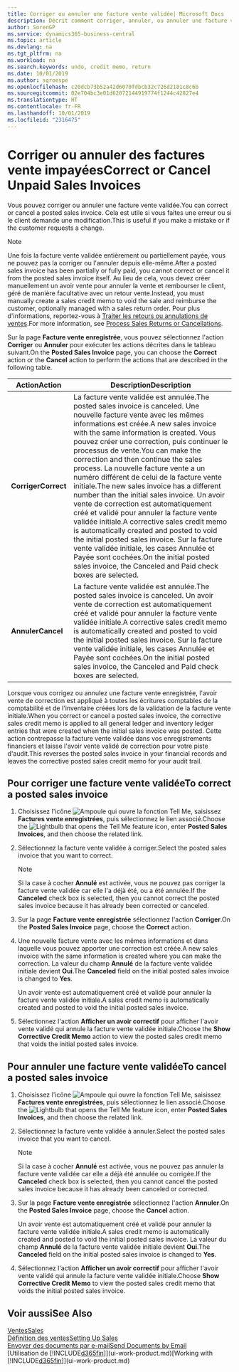 ```yaml
---
title: Corriger ou annuler une facture vente validée| Microsoft Docs
description: Décrit comment corriger, annuler, ou annuler une facture vente enregistrée et lettrer un avoir vente.
author: SorenGP
ms.service: dynamics365-business-central
ms.topic: article
ms.devlang: na
ms.tgt_pltfrm: na
ms.workload: na
ms.search.keywords: undo, credit memo, return
ms.date: 10/01/2019
ms.author: sgroespe
ms.openlocfilehash: c20dcb73b52a42d6070fdbcb32c726d2181c8c6b
ms.sourcegitcommit: 02e704bc3e01d62072144919774f1244c42827e4
ms.translationtype: HT
ms.contentlocale: fr-FR
ms.lasthandoff: 10/01/2019
ms.locfileid: "2316475"
---
```

# <a name="correct-or-cancel-unpaid-sales-invoices"></a><span data-ttu-id="96723-103">Corriger ou annuler des factures vente impayées</span><span class="sxs-lookup"><span data-stu-id="96723-103">Correct or Cancel Unpaid Sales Invoices</span></span>
<span data-ttu-id="96723-104">Vous pouvez corriger ou annuler une facture vente validée.</span><span class="sxs-lookup"><span data-stu-id="96723-104">You can correct or cancel a posted sales invoice.</span></span> <span data-ttu-id="96723-105">Cela est utile si vous faites une erreur ou si le client demande une modification.</span><span class="sxs-lookup"><span data-stu-id="96723-105">This is useful if you make a mistake or if the customer requests a change.</span></span>

> [!NOTE]  
>   <span data-ttu-id="96723-106">Une fois la facture vente validée entièrement ou partiellement payée, vous ne pouvez pas la corriger ou l'annuler depuis elle-même.</span><span class="sxs-lookup"><span data-stu-id="96723-106">After a posted sales invoice has been partially or fully paid, you cannot correct or cancel it from the posted sales invoice itself.</span></span> <span data-ttu-id="96723-107">Au lieu de cela, vous devez créer manuellement un avoir vente pour annuler la vente et rembourser le client, géré de manière facultative avec un retour vente.</span><span class="sxs-lookup"><span data-stu-id="96723-107">Instead, you must manually create a sales credit memo to void the sale and reimburse the customer, optionally managed with a sales return order.</span></span> <span data-ttu-id="96723-108">Pour plus d'informations, reportez-vous à [Traiter les retours ou annulations de ventes](sales-how-process-sales-returns-cancellations.md).</span><span class="sxs-lookup"><span data-stu-id="96723-108">For more information, see [Process Sales Returns or Cancellations](sales-how-process-sales-returns-cancellations.md).</span></span>

<span data-ttu-id="96723-109">Sur la page **Facture vente enregistrée**, vous pouvez sélectionnez l'action **Corriger** ou **Annuler** pour exécuter les actions décrites dans le tableau suivant.</span><span class="sxs-lookup"><span data-stu-id="96723-109">On the **Posted Sales Invoice** page, you can choose the **Correct** action or the **Cancel** action to perform the actions that are described in the following table.</span></span>

| <span data-ttu-id="96723-110">Action</span><span class="sxs-lookup"><span data-stu-id="96723-110">Action</span></span> | <span data-ttu-id="96723-111">Description</span><span class="sxs-lookup"><span data-stu-id="96723-111">Description</span></span> |
| --- | --- |
| <span data-ttu-id="96723-112">**Corriger**</span><span class="sxs-lookup"><span data-stu-id="96723-112">**Correct**</span></span> |<span data-ttu-id="96723-113">La facture vente validée est annulée.</span><span class="sxs-lookup"><span data-stu-id="96723-113">The posted sales invoice is canceled.</span></span> <span data-ttu-id="96723-114">Une nouvelle facture vente avec les mêmes informations est créée.</span><span class="sxs-lookup"><span data-stu-id="96723-114">A new sales invoice with the same information is created.</span></span> <span data-ttu-id="96723-115">Vous pouvez créer une correction, puis continuer le processus de vente.</span><span class="sxs-lookup"><span data-stu-id="96723-115">You can make the correction and then continue the sales process.</span></span> <span data-ttu-id="96723-116">La nouvelle facture vente a un numéro différent de celui de la facture vente initiale.</span><span class="sxs-lookup"><span data-stu-id="96723-116">The new sales invoice has a different number than the initial sales invoice.</span></span> <span data-ttu-id="96723-117">Un avoir vente de correction est automatiquement créé et validé pour annuler la facture vente validée initiale.</span><span class="sxs-lookup"><span data-stu-id="96723-117">A corrective sales credit memo is automatically created and posted to void the initial posted sales invoice.</span></span> <span data-ttu-id="96723-118">Sur la facture vente validée initiale, les cases Annulée et Payée sont cochées.</span><span class="sxs-lookup"><span data-stu-id="96723-118">On the initial posted sales invoice, the Canceled and Paid check boxes are selected.</span></span> |
| <span data-ttu-id="96723-119">**Annuler**</span><span class="sxs-lookup"><span data-stu-id="96723-119">**Cancel**</span></span> |<span data-ttu-id="96723-120">La facture vente validée est annulée.</span><span class="sxs-lookup"><span data-stu-id="96723-120">The posted sales invoice is canceled.</span></span> <span data-ttu-id="96723-121">Un avoir vente de correction est automatiquement créé et validé pour annuler la facture vente validée initiale.</span><span class="sxs-lookup"><span data-stu-id="96723-121">A corrective sales credit memo is automatically created and posted to void the initial posted sales invoice.</span></span> <span data-ttu-id="96723-122">Sur la facture vente validée initiale, les cases Annulée et Payée sont cochées.</span><span class="sxs-lookup"><span data-stu-id="96723-122">On the initial posted sales invoice, the Canceled and Paid check boxes are selected.</span></span> |

<span data-ttu-id="96723-123">Lorsque vous corrigez ou annulez une facture vente enregistrée, l'avoir vente de correction est appliqué à toutes les écritures comptables de la comptabilité et de l'inventaire créées lors de la validation de la facture vente initiale.</span><span class="sxs-lookup"><span data-stu-id="96723-123">When you correct or cancel a posted sales invoice, the corrective sales credit memo is applied to all general ledger and inventory ledger entries that were created when the initial sales invoice was posted.</span></span> <span data-ttu-id="96723-124">Cette action contrepasse la facture vente validée dans vos enregistrements financiers et laisse l'avoir vente validé de correction pour votre piste d'audit.</span><span class="sxs-lookup"><span data-stu-id="96723-124">This reverses the posted sales invoice in your financial records and leaves the corrective posted sales credit memo for your audit trail.</span></span>

## <a name="to-correct-a-posted-sales-invoice"></a><span data-ttu-id="96723-125">Pour corriger une facture vente validée</span><span class="sxs-lookup"><span data-stu-id="96723-125">To correct a posted sales invoice</span></span>
1. <span data-ttu-id="96723-126">Choisissez l'icône ![Ampoule qui ouvre la fonction Tell Me](media/ui-search/search_small.png "Dites-moi ce que vous voulez faire"), saisissez **Factures vente enregistrées**, puis sélectionnez le lien associé.</span><span class="sxs-lookup"><span data-stu-id="96723-126">Choose the ![Lightbulb that opens the Tell Me feature](media/ui-search/search_small.png "Tell me what you want to do") icon, enter **Posted Sales Invoices**, and then choose the related link.</span></span>  
2. <span data-ttu-id="96723-127">Sélectionnez la facture vente validée à corriger.</span><span class="sxs-lookup"><span data-stu-id="96723-127">Select the posted sales invoice that you want to correct.</span></span>

    > [!NOTE]  
    >   <span data-ttu-id="96723-128">Si la case à cocher **Annulé** est activée, vous ne pouvez pas corriger la facture vente validée car elle l'a déjà été, ou a été annulée.</span><span class="sxs-lookup"><span data-stu-id="96723-128">If the **Canceled** check box is selected, then you cannot correct the posted sales invoice because it has already been corrected or canceled.</span></span>
3. <span data-ttu-id="96723-129">Sur la page **Facture vente enregistrée** sélectionnez l'action **Corriger**.</span><span class="sxs-lookup"><span data-stu-id="96723-129">On the **Posted Sales Invoice** page, choose the **Correct** action.</span></span>  
4. <span data-ttu-id="96723-130">Une nouvelle facture vente avec les mêmes informations et dans laquelle vous pouvez apporter une correction est créée.</span><span class="sxs-lookup"><span data-stu-id="96723-130">A new sales invoice with the same information is created where you can make the correction.</span></span> <span data-ttu-id="96723-131">La valeur du champ **Annulé** de la facture vente validée initiale devient **Oui**.</span><span class="sxs-lookup"><span data-stu-id="96723-131">The **Canceled** field on the initial posted sales invoice is changed to **Yes**.</span></span>

    <span data-ttu-id="96723-132">Un avoir vente est automatiquement créé et validé pour annuler la facture vente validée initiale.</span><span class="sxs-lookup"><span data-stu-id="96723-132">A sales credit memo is automatically created and posted to void the initial posted sales invoice.</span></span>
5. <span data-ttu-id="96723-133">Sélectionnez l'action **Afficher un avoir correctif** pour afficher l'avoir vente validé qui annule la facture vente validée initiale.</span><span class="sxs-lookup"><span data-stu-id="96723-133">Choose the **Show Corrective Credit Memo** action to view the posted sales credit memo that voids the initial posted sales invoice.</span></span>

## <a name="to-cancel-a-posted-sales-invoice"></a><span data-ttu-id="96723-134">Pour annuler une facture vente validée</span><span class="sxs-lookup"><span data-stu-id="96723-134">To cancel a posted sales invoice</span></span>
1. <span data-ttu-id="96723-135">Choisissez l'icône ![Ampoule qui ouvre la fonction Tell Me](media/ui-search/search_small.png "Dites-moi ce que vous voulez faire"), saisissez **Factures vente enregistrées**, puis sélectionnez le lien associé.</span><span class="sxs-lookup"><span data-stu-id="96723-135">Choose the ![Lightbulb that opens the Tell Me feature](media/ui-search/search_small.png "Tell me what you want to do") icon, enter **Posted Sales Invoices**, and then choose the related link.</span></span>  
2. <span data-ttu-id="96723-136">Sélectionnez la facture vente validée à annuler.</span><span class="sxs-lookup"><span data-stu-id="96723-136">Select the posted sales invoice that you want to cancel.</span></span>

    > [!NOTE]  
    >   <span data-ttu-id="96723-137">Si la case à cocher **Annulé** est activée, vous ne pouvez pas annuler la facture vente validée car elle a déjà été annulée ou corrigée.</span><span class="sxs-lookup"><span data-stu-id="96723-137">If the **Canceled** check box is selected, then you cannot cancel the posted sales invoice because it has already been canceled or corrected.</span></span>
3. <span data-ttu-id="96723-138">Sur la page **Facture vente enregistrée** sélectionnez l'action **Annuler**.</span><span class="sxs-lookup"><span data-stu-id="96723-138">On the **Posted Sales Invoice** page, choose the **Cancel** action.</span></span>

    <span data-ttu-id="96723-139">Un avoir vente est automatiquement créé et validé pour annuler la facture vente validée initiale.</span><span class="sxs-lookup"><span data-stu-id="96723-139">A sales credit memo is automatically created and posted to void the initial posted sales invoice.</span></span> <span data-ttu-id="96723-140">La valeur du champ **Annulé** de la facture vente validée initiale devient **Oui**.</span><span class="sxs-lookup"><span data-stu-id="96723-140">The **Canceled** field on the initial posted sales invoice is changed to **Yes**.</span></span>
4. <span data-ttu-id="96723-141">Sélectionnez l'action **Afficher un avoir correctif** pour afficher l'avoir vente validé qui annule la facture vente validée initiale.</span><span class="sxs-lookup"><span data-stu-id="96723-141">Choose **Show Corrective Credit Memo** to view the posted sales credit memo that voids the initial posted sales invoice.</span></span>

## <a name="see-also"></a><span data-ttu-id="96723-142">Voir aussi</span><span class="sxs-lookup"><span data-stu-id="96723-142">See Also</span></span>
[<span data-ttu-id="96723-143">Ventes</span><span class="sxs-lookup"><span data-stu-id="96723-143">Sales</span></span>](sales-manage-sales.md)  
[<span data-ttu-id="96723-144">Définition des ventes</span><span class="sxs-lookup"><span data-stu-id="96723-144">Setting Up Sales</span></span>](sales-setup-sales.md)  
[<span data-ttu-id="96723-145">Envoyer des documents par e-mail</span><span class="sxs-lookup"><span data-stu-id="96723-145">Send Documents by Email</span></span>](ui-how-send-documents-email.md)  
<span data-ttu-id="96723-146">[Utilisation de [!INCLUDE[d365fin](includes/d365fin_md.md)]](ui-work-product.md)</span><span class="sxs-lookup"><span data-stu-id="96723-146">[Working with [!INCLUDE[d365fin](includes/d365fin_md.md)]](ui-work-product.md)</span></span>
